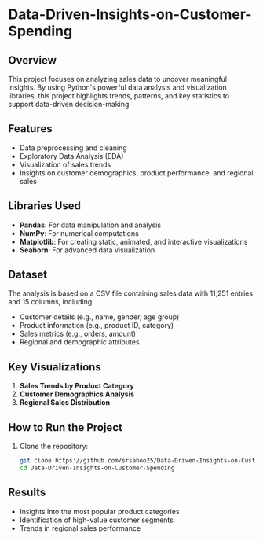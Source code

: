 # Data-Driven-Insights-on-Customer-Spending

## Overview
This project focuses on analyzing sales data to uncover meaningful insights. By using Python's powerful data analysis and visualization libraries, this project highlights trends, patterns, and key statistics to support data-driven decision-making.

## Features
- Data preprocessing and cleaning
- Exploratory Data Analysis (EDA)
- Visualization of sales trends
- Insights on customer demographics, product performance, and regional sales

## Libraries Used
- **Pandas**: For data manipulation and analysis
- **NumPy**: For numerical computations
- **Matplotlib**: For creating static, animated, and interactive visualizations
- **Seaborn**: For advanced data visualization

## Dataset
The analysis is based on a CSV file containing sales data with 11,251 entries and 15 columns, including:
- Customer details (e.g., name, gender, age group)
- Product information (e.g., product ID, category)
- Sales metrics (e.g., orders, amount)
- Regional and demographic attributes

## Key Visualizations
1. **Sales Trends by Product Category**
2. **Customer Demographics Analysis**
3. **Regional Sales Distribution**

## How to Run the Project
1. Clone the repository:
   ```bash
   git clone https://github.com/srsahoo25/Data-Driven-Insights-on-Customer-Spending.git
   cd Data-Driven-Insights-on-Customer-Spending

## Results
- Insights into the most popular product categories
- Identification of high-value customer segments
- Trends in regional sales performance
